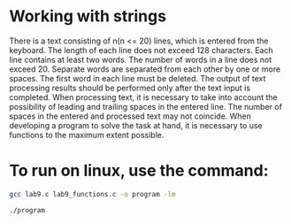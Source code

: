 # Working with strings
There is a text consisting of n(n <= 20) lines, which is entered from the keyboard. The length of each line does not exceed 128 characters. Each line contains at least two words. The number of words in a line does not exceed 20. Separate words are separated from each other by one or more spaces. The first word in each line must be deleted. The output of text processing results should be performed only after the text input is completed. When processing text, it is necessary to take into account the possibility of leading and trailing spaces in the entered line. The number of spaces in the entered and processed text may not coincide. When developing a program to solve the task at hand, it is necessary to use functions to the maximum extent possible.

# To run on linux, use the command:
```bash
gcc lab9.c lab9_functions.c -o program -lm
```
```bash
./program
```
